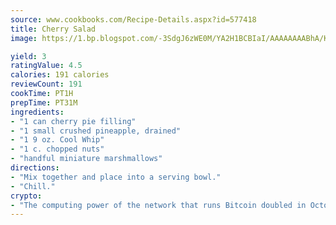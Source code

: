 ```yaml
---
source: www.cookbooks.com/Recipe-Details.aspx?id=577418
title: Cherry Salad
image: https://1.bp.blogspot.com/-3SdgJ6zWE0M/YA2H1BCBIaI/AAAAAAAABhA/KLu9yTsYBMkJQudB_uFGwTypBtmTiBfZgCLcBGAsYHQ/s320/4.png

yield: 3
ratingValue: 4.5
calories: 191 calories
reviewCount: 191
cookTime: PT1H
prepTime: PT31M
ingredients:
- "1 can cherry pie filling"
- "1 small crushed pineapple, drained"
- "1 9 oz. Cool Whip"
- "1 c. chopped nuts"
- "handful miniature marshmallows"
directions:
- "Mix together and place into a serving bowl."
- "Chill."
crypto:
- "The computing power of the network that runs Bitcoin doubled in October, pushing out all but the most dedicated miners."
---
```


